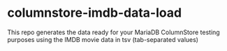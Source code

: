 # columnstore-imdb-data-load
This repo generates the data ready for your MariaDB ColumnStore testing purposes using the IMDB movie data in tsv (tab-separated values)
